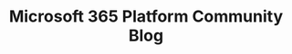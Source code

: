 ---
title: "Microsoft 365 Platform Community Blog"
description: "Community news, updates and articles."
image: "/images/guidance-background-teams.webp"
externalUrl: "https://pnp.github.io/blog"
---
